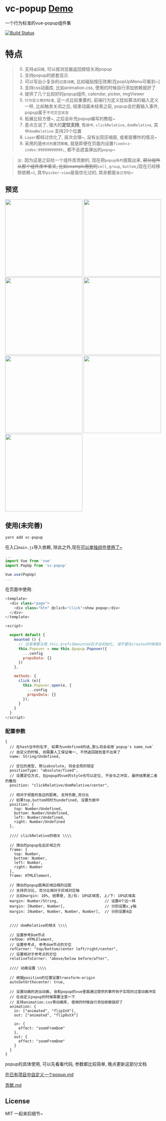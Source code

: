 # vc-popup [Demo](https://deepkolos.github.io/vc-popup/)

一个行为标准的vue-popup组件集

[![Build Status](https://travis-ci.org/deepkolos/vc-popup.svg?branch=master)](https://travis-ci.org/deepkolos/vc-popup)

# 特点

> 0. 支持`返回键`, 可以按浏览器返回按钮关闭popup
> 0. 支持popup的嵌套显示
> 1. 可以写出小复杂的`过度动画`, 比如磁贴按压效果[在popUpMenu可看到~]
> 2. 支持css动画库, 比如animation.css, 使用的时候自行添加依赖就好了
> 3. 提供了几个比较好的popup组件, calendar, picker, imgViewer
> 4. `行为定义相对标准`, 这一点比较重要的, 前端行为定义犹如算法的输入定义一样, 比如触发关闭之后, 结束动画未结束之前, popup会拦截输入事件, popup属于`不可交互状态`
> 5. 拓展比较方便~, 之后会补充popup编写的教程~
> 6. 差点忘说了, 强大的**定位支持**, 有`居中`, `clickRelative`, `domRelative`, 其中`domRelative` 支持25个位置
> 7. `Layer`都经过优化了, 层次合理~, 没有出现压缩层, 或者层爆炸的情况~
> 8. 采用的是`绝对的置顶策略`, 就是即便在页面内设置`fixed`+`z-index:99999999999;`, 都不会遮盖弹出的`popup`~

> `注:` 因为这是之前给一个组件库贡献的, 现在把`popup系列`提取出来, ~~部分组件从那个组件库中拿来, 比如example用到的~~`cell`, `group`, `buttom`,(现在已经移除依赖~), 其中`picker-view`是我优化过的, 其余都是`自己写哒`~ 


## 预览

<div>
  <img src="https://raw.githubusercontent.com/deepkolos/vc-popup/master/static/domRelative-25-location.png" width = "250" alt="" style="display:inline-block;"/>
  <img src="https://raw.githubusercontent.com/deepkolos/vc-popup/master/static/popup-position.gif" width = "250" alt="" style="display:inline-block;"/>
  <img src="https://raw.githubusercontent.com/deepkolos/vc-popup/master/static/popup-calendar.gif" width = "250" alt="" style="display:inline-block;"/>
  <img src="https://raw.githubusercontent.com/deepkolos/vc-popup/master/static/popup-picker.gif" width = "250" alt="" style="display:inline-block;"/>
  <img src="https://raw.githubusercontent.com/deepkolos/vc-popup/master/static/popup-img-viewer2.gif" width = "250" alt="" style="display:inline-block;"/>
  <img src="https://raw.githubusercontent.com/deepkolos/vc-popup/master/static/popup-img-viewer-slow.gif" width = "250" alt="" style="display:inline-block;"/>
  <img src="https://raw.githubusercontent.com/deepkolos/vc-popup/master/static/popup-tile-press.gif" width = "250" alt="" style="display:inline-block;"/>
</div>

## 使用(未完善)

```shell
yarn add vc-popup
```

在入口`main.js`导入依赖, 除此之外,现在[可以单独组件使用了~](https://www.npmjs.com/~deepkolos)

```javascript
...
import Vue from 'vue'
import PopUp from 'vc-popup'

Vue.use(PopUp)
...
```

在页面中使用:

```javascript
<template>
  <div class="page">
    <div class="btn" @click="click">show popup</div>
  </div>
</template>

<script>

  export default {
    mounted () {
      // 这里需要注意,this.$refs在mounted后才会初始化, 请不要在created时候使用
      this.Popover = new this.$popup.Popover({
        ...config
        propsData: {}
      })
    },

    methods: {
      click (e){
        this.Popover.open(e, {
          ...config
          propsData: {}
        });
      }
    }
  }
</script>
```

### 配置参数
```
{
  // 在hash当中的名字, 如果为undefined的话,那么将会采用`popup's name_num`
  // 自定义的时候, 则需要人工保证唯一, 不然返回就检查不出来了
  name: String/Undefined, 

  // 定位的类型, 默认absolute, 将会全局的锁定
  positionType: "absolute/fixed", 
  // 设置定位方式, 在popup的vue的style也可以定位, 不会与之冲突, 最终结果是二者的叠加
  position: "clickRelative/domRelative/center",

  // 相对于视窗的各边的距离, 支持负数,百分比
  // 如果top,buttom同时为undefined, 设置为居中
  position: {
    top: Number/Undefined,
    buttom: Number/Undefined,
    left: Number/Undefined,
    right: Number/Undefined
  },

  //// clickRelative的相关 \\\\

  // 弹出的popup在此区域之内
  frame: {
    top: Number,
    buttom: Number,
    left: Number,
    right: Number
  },
  frame: HTMLElement,

  // 弹出的popup距离区域边框的边距
  // 支持百分比, 百分比相对于区域对应轴
  // 比如margin: 10%, 结果是, 左/右: 10%区域宽, 上/下: 10%区域高
  margin: Number/String,                     // 设置4个边一样
  margin: [Number, Number],                  // 分别设置x,y轴
  margin: [Number, Number, Number, Number],  // 分别设置4边


  //// domRelative的相关 \\\\

  // 设置参考Dom节点
  refDom: HTMLElement,
  // 设置参考点, 参考dom节点的方位
  refCorner: "top/bottom/center left/right/center",
  // 设置相对于参考点的方位
  relativeToCorner: "above/below before/after",

  //// 动画设置 \\\\

  // 根据position的位置设置transform-origin
  autoSetOrthocenter: true,

  // 设置动画的进出动画, 会和popup的vue里面通过提供的事件钩子实现的过度动画冲突
  // 在自定义popup的时候需要注意一下
  // 支持animation.css等动画库, 使用的时候自行添加依赖就好了
  animation: {
    in: ["animated", "flipInX"],
    out: ["animated", "flipOutX"]

    in: {
      effect: "zoomFromDom"
    },
    out: {
      effect: "zoomFromDom"
    }
  }
}
```

popup的具体使用, 可以先看看代码, 参数都比较简单, 晚点更新这部分文档

[在已有项目中自定义一个popup.md](https://github.com/deepkolos/vc-popup/blob/master/doc/create-a-custom-popup.md)

[贡献.md](https://github.com/deepkolos/vc-popup/blob/master/doc/contribution.md)

## License

MIT 一起来扣细节~
